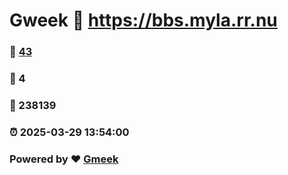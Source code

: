 # Gweek :link: https://bbs.myla.rr.nu 
### :page_facing_up: [43](https://bbs.myla.rr.nu/tag.html) 
### :speech_balloon: 4 
### :hibiscus: 238139 
### :alarm_clock: 2025-03-29 13:54:00 
### Powered by :heart: [Gmeek](https://github.com/Meekdai/Gmeek)
